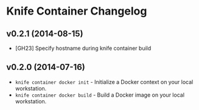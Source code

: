 # Knife Container Changelog

## v0.2.1 (2014-08-15)
* [GH23] Specify hostname during knife container build

## v0.2.0 (2014-07-16)
* `knife container docker init` - Initialize a Docker context on your local workstation.
* `knife container docker build` - Build a Docker image on your local workstation.
